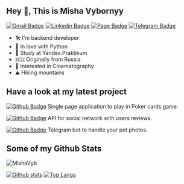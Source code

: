 ## Hey 👋, This is Misha Vybornyy

[![Gmail Badge](https://img.shields.io/badge/-misha.vybornyy@gmail.com-c14438?style=flat&logo=Gmail&logoColor=white&link=mailto:vbrn.mv@gmail.com)](mailto:vbrn.mv@gmail.com)
[![Linkedin Badge](https://img.shields.io/badge/-mikhail_vybornyy-0072b1?style=flat&logo=Linkedin&logoColor=white&link=https://www.linkedin.com/in/mikhail-vybornyy-2a510a253/)](https://www.linkedin.com/in/mikhail-vybornyy-2a510a253/) 
[![Page Badge](https://img.shields.io/badge/persanal--page-web-blue?style=flat&link=https://mishavyb.github.io//)](https://mishavyb.github.io/) 
[![Telegram Badge](https://img.shields.io/badge/-mishaviborniy-blue?style=social&logo=telegram&link=https://t.me/mishaviborniy)](https://t.me/mishaviborniy) <p align='left'>
 

- 🛠 I'm backend developer
- 🐍 In love with Python
- 📖 Study at Yandex.Praktikum
- 🇷🇺 Originally from Russia
- 👀 Interested in Cinematography
- ⛰ Hiking mountains

## Have a look at my latest project
[![Github Badge](https://img.shields.io/badge/-Bizarre--Poker-lightgrey?style=flat&logo=github&logoColor=white&link=https://github.com/MishaVyb/bizarre-poker)](https://github.com/MishaVyb/bizarre-poker) Single page application to play in Poker cards game. 

[![Github Badge](https://img.shields.io/badge/-YaMDB-lightgrey?style=flat&logo=github&logoColor=white&link=https://github.com/MishaVyb/YaMDB)](https://github.com/MishaVyb/YaMDB) API for social network with users reviews. 

[![Github Badge](https://img.shields.io/badge/-BartBot-lightgrey?style=flat&logo=github&logoColor=white&link=https://github.com/MishaVyb/bart-bot)](https://github.com/MishaVyb/bart-bot) Telegram bot to handle your pet photos. 


## Some of my Github Stats
<p align=left> <img src=https://komarev.com/ghpvc/?username=MishaVyb alt=MishaVyb /> </p>

[![Github stats](https://github-readme-stats.vercel.app/api?username=MishaVyb&show_icons=true&include_all_commits=true)](https://github.com/MishaVyb/github-readme-stats)
[![Top Langs](https://github-readme-stats.vercel.app/api/top-langs/?username=MishaVyb&layout=compact)](https://github.com/MishaVyb/github-readme-stats)
